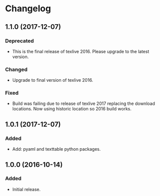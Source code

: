 # Changelog


## 1.1.0 (2017-12-07)

### Deprecated

* This is the final release of texlive 2016. Please upgrade to the latest
  version.

### Changed

* Upgrade to final version of texlive 2016.


### Fixed

* Build was failing due to release of texlive 2017 replacing the download
  locations. Now using historic location so 2016 build works.


## 1.0.1 (2017-12-07)

### Added

* Add: pyaml and texttable python packages.


## 1.0.0 (2016-10-14)

### Added

* Initial release.
